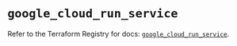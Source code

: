 # `google_cloud_run_service`

Refer to the Terraform Registry for docs: [`google_cloud_run_service`](https://registry.terraform.io/providers/hashicorp/google/5.42.0/docs/resources/cloud_run_service).
